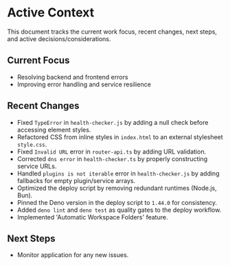 # Active Context

This document tracks the current work focus, recent changes, next steps, and active decisions/considerations.

## Current Focus
- Resolving backend and frontend errors
- Improving error handling and service resilience

## Recent Changes
- Fixed `TypeError` in `health-checker.js` by adding a null check before accessing element styles.
- Refactored CSS from inline styles in `index.html` to an external stylesheet `style.css`.
- Fixed `Invalid URL` error in `router-api.ts` by adding URL validation.
- Corrected `dns error` in `health-checker.ts` by properly constructing service URLs.
- Handled `plugins is not iterable` error in `health-checker.js` by adding fallbacks for empty plugin/service arrays.
- Optimized the deploy script by removing redundant runtimes (Node.js, Bun).
- Pinned the Deno version in the deploy script to `1.44.0` for consistency.
- Added `deno lint` and `deno test` as quality gates to the deploy workflow.
- Implemented 'Automatic Workspace Folders' feature.

## Next Steps
- Monitor application for any new issues.